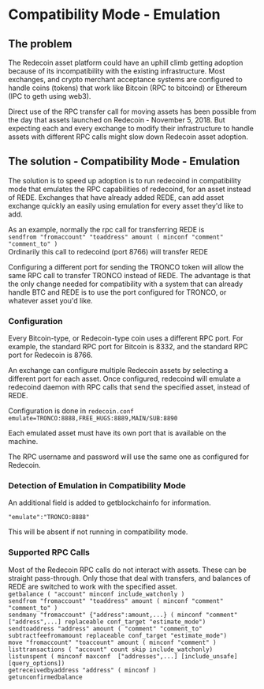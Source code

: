 # Compatibility Mode - Emulation

## The problem
The Redecoin asset platform could have an uphill climb getting adoption because of its incompatibility with the existing infrastructure.  Most exchanges, and crypto merchant acceptance systems are configured to handle coins (tokens) that work like Bitcoin (RPC to bitcoind) or Ethereum (IPC to geth using web3).

Direct use of the RPC transfer call for moving assets has been possible from the day that assets launched on Redecoin - November 5, 2018.  But expecting each and every exchange to modify their infrastructure to handle assets with different RPC calls might slow down Redecoin asset adoption.

## The solution - Compatibility Mode - Emulation
The solution is to speed up adoption is to run redecoind in compatibility mode that emulates the RPC capabilities of redecoind, for an asset instead of REDE.  Exchanges that have already added REDE, can add asset exchange quickly an easily using emulation for every asset they'd like to add.

As an example, normally the rpc call for transferring REDE is   
```sendfrom "fromaccount" "toaddress" amount ( minconf "comment" "comment_to" )```   
Ordinarily this call to redecoind (port 8766) will transfer REDE

Configuring a different port for sending the TRONCO token will allow the same RPC call to transfer TRONCO instead of REDE.  The advantage is that the only change needed for compatibility with a system that can already handle BTC and REDE is to use the port configured for TRONCO, or whatever asset you'd like.

### Configuration
Every Bitcoin-type, or Redecoin-type coin uses a different RPC port.  For example, the standard RPC port for Bitcoin is 8332, and the standard RPC port for Redecoin is 8766.

An exchange can configure multiple Redecoin assets by selecting a different port for each asset.  Once configured, redecoind will emulate a redecoind daemon with RPC calls that send the specified asset, instead of REDE.

Configuration is done in ```redecoin.conf```  
```emulate=TRONCO:8888,FREE_HUGS:8889,MAIN/SUB:8890```

Each emulated asset must have its own port that is available on the machine.

The RPC username and password will use the same one as configured for Redecoin.

### Detection of Emulation in Compatibility Mode
An additional field is added to getblockchainfo for information. 

```"emulate":"TRONCO:8888"```

This will be absent if not running in compatibility mode.

### Supported RPC Calls

Most of the Redecoin RPC calls do not interact with assets.  These can be straight pass-through.  Only those that deal with transfers, and balances of REDE are switched to work with the specified asset.  
```getbalance ( "account" minconf include_watchonly )```  
```sendfrom "fromaccount" "toaddress" amount ( minconf "comment" "comment_to" )```    
```sendmany "fromaccount" {"address":amount,...} ( minconf "comment" ["address",...] replaceable conf_target "estimate_mode")```  
```sendtoaddress "address" amount ( "comment" "comment_to" subtractfeefromamount replaceable conf_target "estimate_mode")```  
```move "fromaccount" "toaccount" amount ( minconf "comment" )```  
```listtransactions ( "account" count skip include_watchonly)```  
```listunspent ( minconf maxconf  ["addresses",...] [include_unsafe] [query_options])```  
```getreceivedbyaddress "address" ( minconf )```  
```getunconfirmedbalance```  


